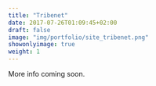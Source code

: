```yaml
---
title: "Tribenet"
date: 2017-07-26T01:09:45+02:00
draft: false
image: "img/portfolio/site_tribenet.png"
showonlyimage: true
weight: 1
---
```


More info coming soon.
